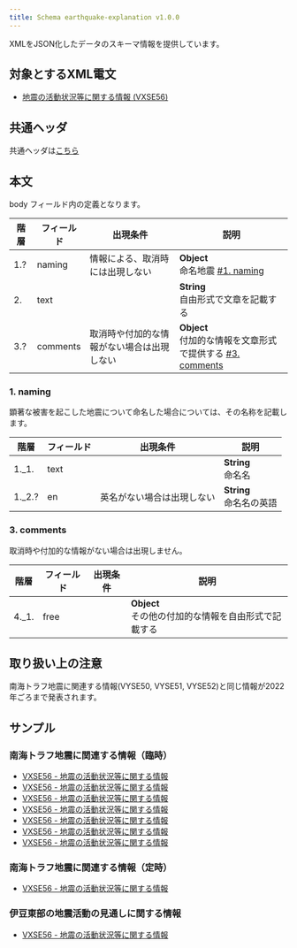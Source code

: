 ```yaml
---
title: Schema earthquake-explanation v1.0.0
---
```


XMLをJSON化したデータのスキーマ情報を提供しています。

## 対象とするXML電文

* [地震の活動状況等に関する情報 (VXSE56)](/telegrams/et01340.md)

## 共通ヘッダ

共通ヘッダは[こちら](/reference/conversion/json/index.md#schema-head)

## 本文

body フィールド内の定義となります。

| 階層 | フィールド | 出現条件 | 説明 | 
| -- | -- | -- | -- | 
| 1.? | naming | 情報による、取消時には出現しない | **Object**<br/> 命名地震 [#1. naming](#1-naming) |
| 2. | text |  | **String**<br/>自由形式で文章を記載する  |
| 3.? | comments | 取消時や付加的な情報がない場合は出現しない | **Object**<br/>付加的な情報を文章形式で提供する [#3. comments](#3-comments) |


### 1. naming

顕著な被害を起こした地震について命名した場合については、その名称を記載します。

| 階層 | フィールド | 出現条件 | 説明 |
| -- | -- | -- | -- |
| 1._1. | text | | **String**<br/> 命名名 |
| 1._2.? | en | 英名がない場合は出現しない | **String**<br/> 命名名の英語 |


### 3. comments

取消時や付加的な情報がない場合は出現しません。

| 階層 | フィールド | 出現条件 | 説明 |
| -- | -- | -- | -- |
| 4._1. | free |  | **Object**<br/>その他の付加的な情報を自由形式で記載する |

## 取り扱い上の注意

南海トラフ地震に関連する情報(VYSE50, VYSE51, VYSE52)と同じ情報が2022年ごろまで発表されます。


## サンプル

### 南海トラフ地震に関連する情報（臨時）

* [VXSE56 - 地震の活動状況等に関する情報](https://sample.dmdata.jp/conversion/json/schema/earthquake-explanation/vxse56_rjtd_20200512162033.json)
* [VXSE56 - 地震の活動状況等に関する情報](https://sample.dmdata.jp/conversion/json/schema/earthquake-explanation/vxse56_rjtd_20200512162433.json)
* [VXSE56 - 地震の活動状況等に関する情報](https://sample.dmdata.jp/conversion/json/schema/earthquake-explanation/vxse56_rjtd_20200512162632.json)
* [VXSE56 - 地震の活動状況等に関する情報](https://sample.dmdata.jp/conversion/json/schema/earthquake-explanation/vxse56_rjtd_20200512162834.json)
* [VXSE56 - 地震の活動状況等に関する情報](https://sample.dmdata.jp/conversion/json/schema/earthquake-explanation/vxse56_rjtd_20200512163826.json)
* [VXSE56 - 地震の活動状況等に関する情報](https://sample.dmdata.jp/conversion/json/schema/earthquake-explanation/vxse56_rjtd_20200512164025.json)
* [VXSE56 - 地震の活動状況等に関する情報](https://sample.dmdata.jp/conversion/json/schema/earthquake-explanation/vxse56_rjtd_20200512164228.json)

### 南海トラフ地震に関連する情報（定時）

* [VXSE56 - 地震の活動状況等に関する情報](https://sample.dmdata.jp/conversion/json/schema/earthquake-explanation/vxse56_rjtd_20200512164452.json)

### 伊豆東部の地震活動の見通しに関する情報

* [VXSE56 - 地震の活動状況等に関する情報](https://sample.dmdata.jp/conversion/json/schema/earthquake-explanation/vxse56_rjtd_20191111170053.json)
